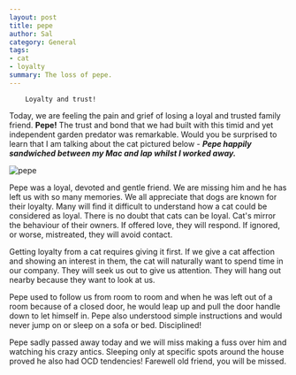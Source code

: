 ```yaml
---
layout: post
title: pepe
author: Sal
category: General
tags:
- cat
- loyalty
summary: The loss of pepe.
---
```

```
    Loyalty and trust!
```

Today, we are feeling the pain and grief of losing a loyal and trusted family friend. **Pepe!** The trust and bond that we had built with this timid and yet independent garden predator was remarkable. Would you be surprised to learn that I am talking about the cat pictured below - ***Pepe happily sandwiched between my Mac and lap whilst I worked away.*** 

![pepe](/posts_images/2017-04-03-pepe-01.png)

Pepe was a loyal, devoted and gentle friend. We are missing him and he has left us with so many memories. We all appreciate that dogs are known for their loyalty. Many will find it difficult to understand how a cat could be considered as loyal. There is no doubt that cats can be loyal. Cat's mirror the behaviour of their owners. If offered love, they will respond. If ignored, or worse, mistreated, they will avoid contact.

Getting loyalty from a cat requires giving it first. If we give a cat affection and showing an interest in them, the cat will naturally want to spend time in our company. They will seek us out to give us attention. They will hang out nearby because they want to look at us.

Pepe used to follow us from room to room and when he was left out of a room because of a closed door, he would leap up and pull the door handle down to let himself in. Pepe also understood simple instructions and would never jump on or sleep on a sofa or bed. Disciplined! 

Pepe sadly passed away today and we will miss making a fuss over him and watching his crazy antics. Sleeping only at specific spots around the house proved he also had OCD tendencies! Farewell old friend, you will be missed.
